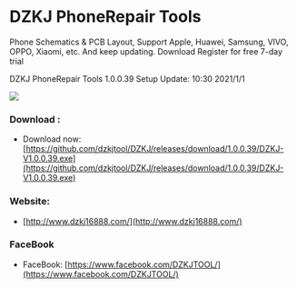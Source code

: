 # DZKJ PhoneRepair Tools
Phone Schematics & PCB Layout, 
Support Apple, Huawei, Samsung, VIVO, OPPO, Xiaomi, etc. And keep updating.
Download Register for free 7-day trial

DZKJ PhoneRepair Tools 1.0.0.39 Setup  Update: 10:30 2021/1/1

![](http://www.dzkj16888.com/img/github.png)



### Download :

* Download now: [https://github.com/dzkjtool/DZKJ/releases/download/1.0.0.39/DZKJ-V1.0.0.39.exe](https://github.com/dzkjtool/DZKJ/releases/download/1.0.0.39/DZKJ-V1.0.0.39.exe)

### Website:

*  [http://www.dzkj16888.com/](http://www.dzkj16888.com/)


### FaceBook

* FaceBook: [https://www.facebook.com/DZKJTOOL/](https://www.facebook.com/DZKJTOOL/)

